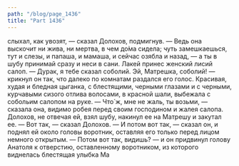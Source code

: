 ```yaml
---
path: "/blog/page_1436"
title: "Part 1436"
---
```


 слыхал, как увозят, — сказал Долохов, подмигнув. — Ведь она выскочит ни жива, ни мертва, в чем до̀ма сидела; чуть замешкаешься, тут и слезы, и папаша, и мамаша, и сейчас озябла и назад, — а ты в шубу принимай сразу и неси в сани.
Лакей принес женский лисий салоп.
— Дурак, я тебе сказал соболий. Эй, Матрешка, соболий! — крикнул он так, что далеко по комнатам раздался его голос.
Красивая, худая и бледная цыганка, с блестящими, черными глазами и с черными, курчавыми сизого отлива волосами, в красной шали, выбежала с собольим салопом на руке.
— Что́ ж, мне не жаль, ты возьми, — сказала она, видимо робея перед своим господином и жалея салопа.
Долохов, не отвечая ей, взял шубу, накинул ее на Матрешу и закутал ее.
— Вот так, — сказал Долохов. — И потом вот так, — сказал он, и поднял ей около головы воротник, оставляя его только перед лицом немного открытым. — Потом вот так, видишь? — и он придвинул голову Анатоля к отверстию, оставленному воротником, из которого виднелась блестящая улыбка Ma
